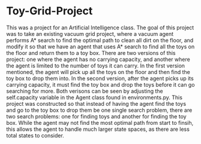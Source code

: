 # Toy-Grid-Project
This was a project for an Artificial Intelligence class. The goal of this project was to take an existing vacuum grid project, where a vacuum agent performs A* search to find the optimal path to clean all dirt on the floor, and modify it so that we have an agent that uses A* search to find all the toys on the floor and return them to a toy box. There are two versions of this project: one where the agent has no carrying capacity, and another where the agent is limited to the number of toys it can carry. In the first version mentioned, the agent will pick up all the toys on the floor and then find the toy box to drop them into. In the second version, after the agent picks up its carrying capacity, it must find the toy box and drop the toys before it can go searching for more. Both verisons can be seen by adjusting the self.capacity variable in the Agent class found in environments.py. This project was constructed so that instead of having the agent find the toys and go to the toy box to drop them be one single search problem, there are two search problems: one for finding toys and another for finding the toy box. While the agent may not find the most optimal path from start to finsih, this allows the agent to handle much larger state spaces, as there are less total states to consider.
